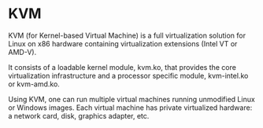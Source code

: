 # KVM
KVM (for Kernel-based Virtual Machine) is a full virtualization solution for Linux on x86 hardware containing virtualization extensions (Intel VT or AMD-V).

 It consists of a loadable kernel module, kvm.ko, that provides the core virtualization infrastructure and a processor specific module, kvm-intel.ko or kvm-amd.ko.
 
 
 Using KVM, one can run multiple virtual machines running unmodified Linux or Windows images. Each virtual machine has private virtualized hardware: a network card, disk, graphics adapter, etc.
